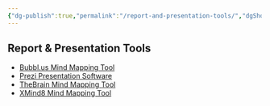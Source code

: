 ```yaml
---
{"dg-publish":true,"permalink":"/report-and-presentation-tools/","dgShowBacklinks":true,"dgShowLocalGraph":true}
---
```



## Report & Presentation Tools
- [Bubbl.us Mind Mapping Tool](https://bubbl.us/)
- [Prezi Presentation Software](https://prezi.com/)
- [TheBrain Mind Mapping Tool](https://www.thebrain.com/)
- [XMind8 Mind Mapping Tool](https://www.xmind.net/xmind8-pro)